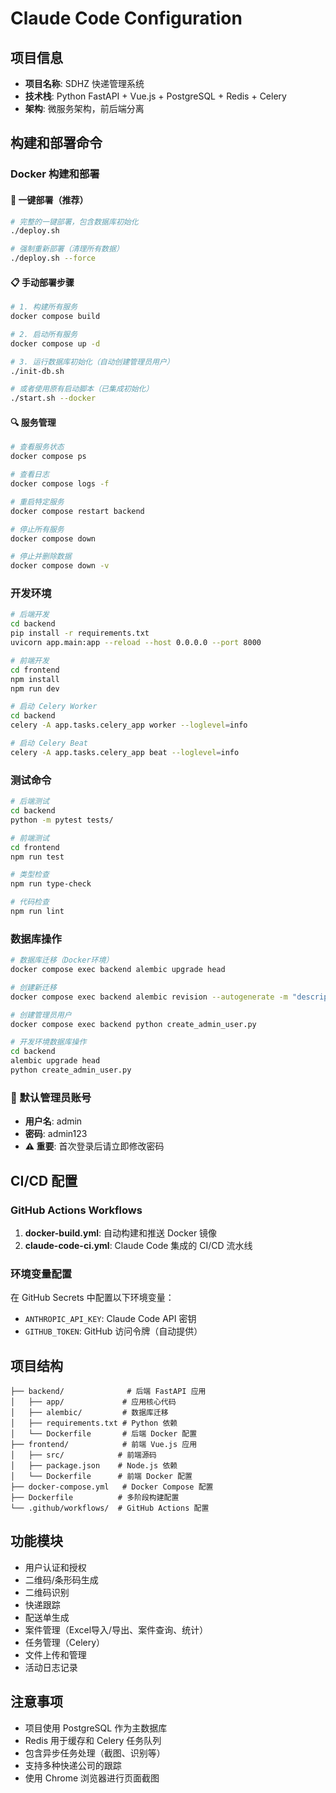 # Claude Code Configuration

## 项目信息
- **项目名称**: SDHZ 快递管理系统
- **技术栈**: Python FastAPI + Vue.js + PostgreSQL + Redis + Celery
- **架构**: 微服务架构，前后端分离

## 构建和部署命令

### Docker 构建和部署

#### 🚀 一键部署（推荐）
```bash
# 完整的一键部署，包含数据库初始化
./deploy.sh

# 强制重新部署（清理所有数据）
./deploy.sh --force
```

#### 📋 手动部署步骤
```bash
# 1. 构建所有服务
docker compose build

# 2. 启动所有服务
docker compose up -d

# 3. 运行数据库初始化（自动创建管理员用户）  
./init-db.sh

# 或者使用原有启动脚本（已集成初始化）
./start.sh --docker
```

#### 🔍 服务管理
```bash
# 查看服务状态
docker compose ps

# 查看日志
docker compose logs -f

# 重启特定服务
docker compose restart backend

# 停止所有服务
docker compose down

# 停止并删除数据
docker compose down -v
```

### 开发环境
```bash
# 后端开发
cd backend
pip install -r requirements.txt
uvicorn app.main:app --reload --host 0.0.0.0 --port 8000

# 前端开发
cd frontend
npm install
npm run dev

# 启动 Celery Worker
cd backend
celery -A app.tasks.celery_app worker --loglevel=info

# 启动 Celery Beat
celery -A app.tasks.celery_app beat --loglevel=info
```

### 测试命令
```bash
# 后端测试
cd backend
python -m pytest tests/

# 前端测试
cd frontend
npm run test

# 类型检查
npm run type-check

# 代码检查
npm run lint
```

### 数据库操作
```bash
# 数据库迁移（Docker环境）
docker compose exec backend alembic upgrade head

# 创建新迁移
docker compose exec backend alembic revision --autogenerate -m "description"

# 创建管理员用户
docker compose exec backend python create_admin_user.py

# 开发环境数据库操作
cd backend
alembic upgrade head
python create_admin_user.py
```

### 🔐 默认管理员账号
- **用户名**: admin  
- **密码**: admin123
- **⚠️ 重要**: 首次登录后请立即修改密码

## CI/CD 配置

### GitHub Actions Workflows
1. **docker-build.yml**: 自动构建和推送 Docker 镜像
2. **claude-code-ci.yml**: Claude Code 集成的 CI/CD 流水线

### 环境变量配置
在 GitHub Secrets 中配置以下环境变量：
- `ANTHROPIC_API_KEY`: Claude Code API 密钥
- `GITHUB_TOKEN`: GitHub 访问令牌（自动提供）

## 项目结构
```
├── backend/              # 后端 FastAPI 应用
│   ├── app/             # 应用核心代码
│   ├── alembic/         # 数据库迁移
│   ├── requirements.txt # Python 依赖
│   └── Dockerfile       # 后端 Docker 配置
├── frontend/            # 前端 Vue.js 应用
│   ├── src/            # 前端源码
│   ├── package.json    # Node.js 依赖
│   └── Dockerfile      # 前端 Docker 配置
├── docker-compose.yml   # Docker Compose 配置
├── Dockerfile          # 多阶段构建配置
└── .github/workflows/  # GitHub Actions 配置
```

## 功能模块
- 用户认证和授权
- 二维码/条形码生成
- 二维码识别
- 快递跟踪
- 配送单生成
- 案件管理（Excel导入/导出、案件查询、统计）
- 任务管理（Celery）
- 文件上传和管理
- 活动日志记录

## 注意事项
- 项目使用 PostgreSQL 作为主数据库
- Redis 用于缓存和 Celery 任务队列
- 包含异步任务处理（截图、识别等）
- 支持多种快递公司的跟踪
- 使用 Chrome 浏览器进行页面截图